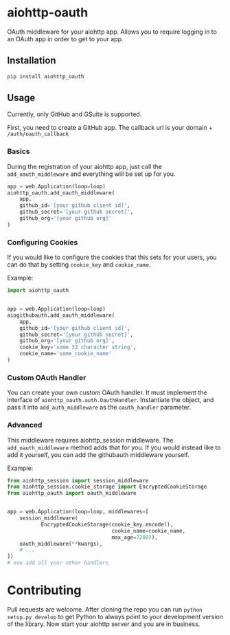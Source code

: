 # aiohttp-oauth

OAuth middleware for your aiohttp app. Allows you to require logging in to
an OAuth app in order to get to your app.


## Installation

```bash
pip install aiohttp_oauth
```

## Usage

Currently, only GitHub and GSuite is supported.

First, you need to create a GitHub app. The callback url is
your domain + `/auth/oauth_callback`


### Basics
During the registration of your aiohttp app, just call the 
`add_oauth_middleware` and everything will be set up for you.
```python
app = web.Application(loop=loop)
aiohttp_oauth.add_oauth_middleware(
    app,
    github_id='[your github client id]',
    github_secret='[your github secret]',
    github_org='[your github org]'
)
```    

### Configuring Cookies

If you would like to configure the cookies that this sets for your users,
you can do that by setting `cookie_key` and `cookie_name`.

Example:
```python
import aiohttp_oauth


app = web.Application(loop=loop)
aiogithubauth.add_oauth_middleware(
    app,
    github_id='[your github client id]',
    github_secret='[your github secret]',
    github_org='[your github org]',
    cookie_key='some 32 character string',
    cookie_name='some_cookie_name'
)
```


### Custom OAuth Handler
You can create your own custom OAuth handler. It must implement the interface
of `aiohttp_oauth.auth.OauthHandler`.
Instantiate the object, and pass it into `add_auth_middleware` as the `oauth_handler`
parameter.

### Advanced

This middleware requires aiohttp_session middleware. 
The `add_oauth_middleware` method adds that for you. If you would instead
like to add it yourself, you can add the githubauth middleware yourself.

Example:
```python
from aiohttp_session import session_middleware
from aiohttp_session.cookie_storage import EncryptedCookieStorage
from aiohttp_oauth import oauth_middleware


app = web.Application(loop=loop, middlewares=[
    session_middleware(
           EncryptedCookieStorage(cookie_key.encode(),
                                  cookie_name=cookie_name,
                                  max_age=7200)),
    oauth_middleware(**kwargs),
    # ... 
])
# now add all your other handlers

```


# Contributing

Pull requests are welcome.
After cloning the repo you can run `python setup.py develop` to get
Python to always point to your development version of the library.
Now start your aiohttp server and you are in business.
